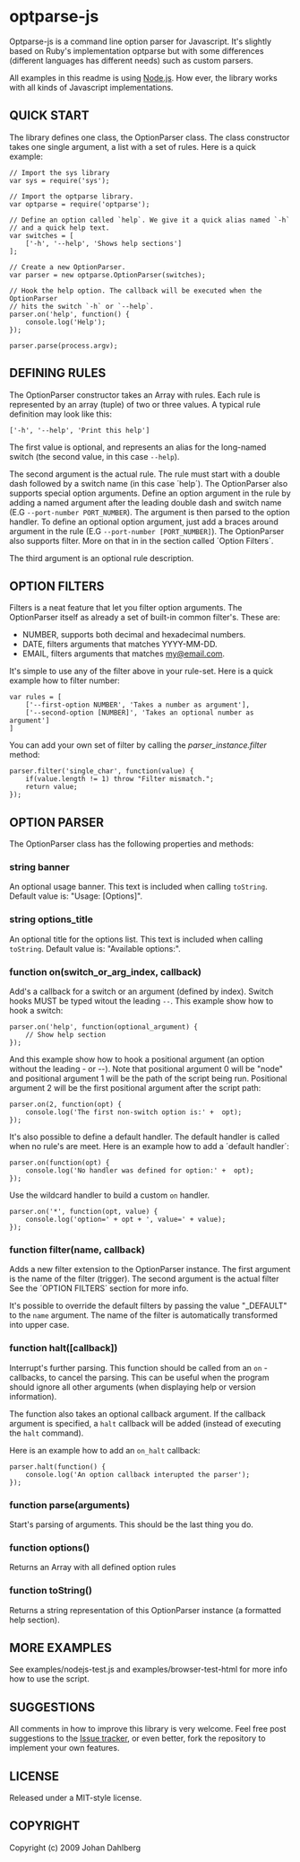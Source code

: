 optparse-js
===========

Optparse-js is a command line option parser for Javascript. It's slightly based on Ruby's implementation optparse but with some differences (different languages has different needs) such as custom parsers. 

All examples in this readme is using [Node.js](http://nodejs.org/). How ever, the library works with all kinds of Javascript implementations.


QUICK START
-----------

The library defines one class, the OptionParser class. The class constructor takes one single argument, a list with a set of rules. Here is a quick example:

	// Import the sys library
	var sys = require('sys');

	// Import the optparse library.
	var optparse = require('optparse');
	
	// Define an option called `help`. We give it a quick alias named `-h` 	
	// and a quick help text.
	var switches = [
		['-h', '--help', 'Shows help sections']
	];
	
	// Create a new OptionParser.
	var parser = new optparse.OptionParser(switches);
	
	// Hook the help option. The callback will be executed when the OptionParser 
	// hits the switch `-h` or `--help`. 
	parser.on('help', function() {
		console.log('Help');
	});
	
	parser.parse(process.argv);


DEFINING RULES
--------------
The OptionParser constructor takes an Array with rules. Each rule is represented by an array (tuple) of two or three values. A typical rule definition may look like this:

	['-h', '--help', 'Print this help']
	
	
The first value is optional, and represents an alias for the long-named switch (the second value, in this case `--help`). 

The second argument is the actual rule. The rule must start with a double dash followed by a switch name (in this case ´help´). The OptionParser also supports special option arguments. Define an option argument in the rule by adding a named argument after the leading double dash and switch name (E.G `--port-number PORT_NUMBER`). The argument is then parsed to the option handler. To define an optional option argument, just add a braces around argument in the rule (E.G `--port-number [PORT_NUMBER]`). The OptionParser also supports filter. More on that in in the section called ´Option Filters´.

The third argument is an optional rule description. 


OPTION FILTERS
--------------
Filters is a neat feature that let you filter option arguments. The OptionParser itself as already a set of built-in common filter's. These are:

- NUMBER, supports both decimal and hexadecimal numbers.
- DATE, filters arguments that matches YYYY-MM-DD. 
- EMAIL, filters arguments that matches my@email.com.
 
It's simple to use any of the filter above in your rule-set. Here is a quick example how to filter number: 

	var rules = [
		['--first-option NUMBER', 'Takes a number as argument'],
		['--second-option [NUMBER]', 'Takes an optional number as argument']
	]

You can add your own set of filter by calling the *parser_instance.filter* method:

	parser.filter('single_char', function(value) {
		if(value.length != 1) throw "Filter mismatch.";
		return value;
	});


OPTION PARSER
-------------
The OptionParser class has the following properties and methods:

### string banner
An optional usage banner. This text is included when calling `toString`. Default value is: "Usage: [Options]".


### string options_title
An optional title for the options list. This text is included when calling `toString`. Default value is: "Available options:".


### function on(switch_or_arg_index, callback)
Add's a callback for a switch or an argument (defined by index). Switch hooks MUST be typed witout the leading `--`. This example show how to hook a switch:

	parser.on('help', function(optional_argument) {
		// Show help section
	});
	
And this example show how to hook a positional argument (an option without the leading - or --).
Note that positional argument 0 will be "node" and positional argument 1 will be the path of the
script being run. Positional argument 2 will be the first positional argument after the script path: 

	parser.on(2, function(opt) {
		console.log('The first non-switch option is:' +  opt);
	});
	
It's also possible to define a default handler. The default handler is called when no rule's are meet. Here is an example how to add a ´default handler´:

	parser.on(function(opt) {
		console.log('No handler was defined for option:' +  opt);
	});
	
Use the wildcard handler to build a custom `on` handler.

	parser.on('*', function(opt, value) {
		console.log('option=' + opt + ', value=' + value);
	});
	
### function filter(name, callback)
Adds a new filter extension to the OptionParser instance. The first argument is the name of the filter (trigger). The second argument is the actual filter  See the ´OPTION FILTERS´ section for more info. 

It's possible to override the default filters by passing the value "_DEFAULT" to the `name` argument. The name of the filter is automatically transformed into 
upper case.


### function halt([callback]) 
Interrupt's further parsing. This function should be called from an `on` -callbacks, to cancel the parsing. This can be useful when the program should ignore all other arguments (when displaying help or version information).

The function also takes an optional callback argument. If the callback argument is specified, a `halt` callback will be added (instead of executing the `halt` command).

Here is an example how to add an `on_halt` callback:

	parser.halt(function() {
		console.log('An option callback interupted the parser');
	});

	
### function parse(arguments)
Start's parsing of arguments. This should be the last thing you do.


### function options()
Returns an Array with all defined option rules 


### function toString()
Returns a string representation of this OptionParser instance (a formatted help section).


MORE EXAMPLES
-------------
See examples/nodejs-test.js and examples/browser-test-html for more info how to
use the script. 


SUGGESTIONS
-----------
All comments in how to improve this library is very welcome. Feel free post  suggestions to the [Issue tracker](http://github.com/jfd/optparse-js/issues), or even better, fork the repository to implement your own features.


LICENSE
-------
Released under a MIT-style license.


COPYRIGHT
---------
Copyright (c) 2009 Johan Dahlberg
